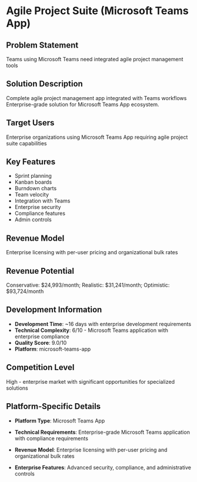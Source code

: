 # Agile Project Suite (Microsoft Teams App)

## Problem Statement
Teams using Microsoft Teams need integrated agile project management tools

## Solution Description
Complete agile project management app integrated with Teams workflows Enterprise-grade solution for Microsoft Teams App ecosystem.

## Target Users
Enterprise organizations using Microsoft Teams App requiring agile project suite capabilities

## Key Features
- Sprint planning
- Kanban boards
- Burndown charts
- Team velocity
- Integration with Teams
- Enterprise security
- Compliance features
- Admin controls

## Revenue Model
Enterprise licensing with per-user pricing and organizational bulk rates

## Revenue Potential
Conservative: $24,993/month; Realistic: $31,241/month; Optimistic: $93,724/month

## Development Information
- **Development Time**: ~16 days with enterprise development requirements
- **Technical Complexity**: 6/10 - Microsoft Teams application with enterprise compliance
- **Quality Score**: 9.0/10
- **Platform**: microsoft-teams-app

## Competition Level
High - enterprise market with significant opportunities for specialized solutions

## Platform-Specific Details
- **Platform Type**: Microsoft Teams App
- **Technical Requirements**: Enterprise-grade Microsoft Teams application with compliance requirements
- **Revenue Model**: Enterprise licensing with per-user pricing and organizational bulk rates

- **Enterprise Features**: Advanced security, compliance, and administrative controls